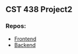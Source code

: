 ## CST 438 Project2

### Repos:

* [Frontend](https://github.com/Noel-Hann/SE_P2_frontend)
* [Backend](https://github.com/Noel-Hann/SE_P2_backend)
